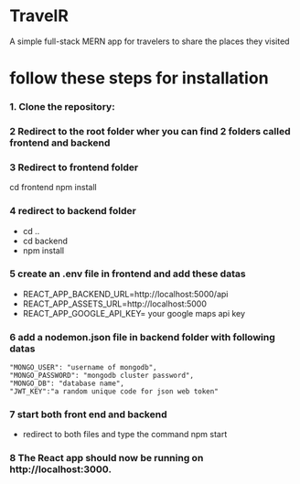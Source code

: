 # TravelR
A simple full-stack MERN app for travelers to share the places they visited

# follow these steps for installation

### 1. Clone the repository:

### 2 Redirect to the root folder wher you can find 2 folders called frontend and backend 

### 3 Redirect to frontend folder
  cd frontend
  npm install

### 4 redirect to  backend folder
 - cd .. 
 - cd backend 
 - npm install

### 5 create an .env file in frontend and add these datas
 - REACT_APP_BACKEND_URL=http://localhost:5000/api
 - REACT_APP_ASSETS_URL=http://localhost:5000
 - REACT_APP_GOOGLE_API_KEY= your google maps api key

### 6 add a nodemon.json file in backend folder with following datas
    "MONGO_USER": "username of mongodb",
    "MONGO_PASSWORD": "mongodb cluster password",
    "MONGO_DB": "database name",
    "JWT_KEY":"a random unique code for json web token"

### 7 start both front end and backend
  - redirect to both files and type the command  npm start

### 8 The React app should now be running on http://localhost:3000.

